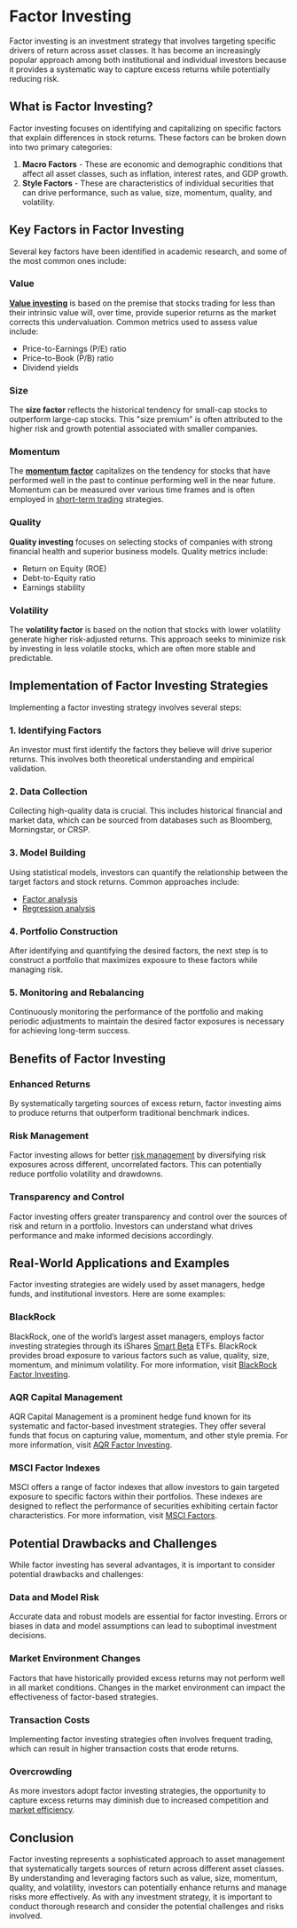 # Factor Investing

Factor investing is an investment strategy that involves targeting specific drivers of return across asset classes. It has become an increasingly popular approach among both institutional and individual investors because it provides a systematic way to capture excess returns while potentially reducing risk. 

## What is Factor Investing?

Factor investing focuses on identifying and capitalizing on specific factors that explain differences in stock returns. These factors can be broken down into two primary categories: 
1. **Macro Factors** - These are economic and demographic conditions that affect all asset classes, such as inflation, interest rates, and GDP growth.
2. **Style Factors** - These are characteristics of individual securities that can drive performance, such as value, size, momentum, quality, and volatility.

## Key Factors in Factor Investing

Several key factors have been identified in academic research, and some of the most common ones include:

### Value

**[Value investing](../v/value_investing.md)** is based on the premise that stocks trading for less than their intrinsic value will, over time, provide superior returns as the market corrects this undervaluation. Common metrics used to assess value include:
- Price-to-Earnings (P/E) ratio
- Price-to-Book (P/B) ratio
- Dividend yields

### Size

The **size factor** reflects the historical tendency for small-cap stocks to outperform large-cap stocks. This "size premium" is often attributed to the higher risk and growth potential associated with smaller companies.

### Momentum

The **[momentum factor](../m/momentum_factor.md)** capitalizes on the tendency for stocks that have performed well in the past to continue performing well in the near future. Momentum can be measured over various time frames and is often employed in [short-term trading](../s/short-term_trading.md) strategies.

### Quality

**Quality investing** focuses on selecting stocks of companies with strong financial health and superior business models. Quality metrics include:
- Return on Equity (ROE)
- Debt-to-Equity ratio
- Earnings stability

### Volatility

The **volatility factor** is based on the notion that stocks with lower volatility generate higher risk-adjusted returns. This approach seeks to minimize risk by investing in less volatile stocks, which are often more stable and predictable.

## Implementation of Factor Investing Strategies

Implementing a factor investing strategy involves several steps:

### 1. Identifying Factors

An investor must first identify the factors they believe will drive superior returns. This involves both theoretical understanding and empirical validation.

### 2. Data Collection

Collecting high-quality data is crucial. This includes historical financial and market data, which can be sourced from databases such as Bloomberg, Morningstar, or CRSP.

### 3. Model Building

Using statistical models, investors can quantify the relationship between the target factors and stock returns. Common approaches include:
- [Factor analysis](../f/factor_analysis.md)
- [Regression analysis](../r/regression_analysis.md)

### 4. Portfolio Construction

After identifying and quantifying the desired factors, the next step is to construct a portfolio that maximizes exposure to these factors while managing risk.

### 5. Monitoring and Rebalancing

Continuously monitoring the performance of the portfolio and making periodic adjustments to maintain the desired factor exposures is necessary for achieving long-term success.

## Benefits of Factor Investing

### Enhanced Returns

By systematically targeting sources of excess return, factor investing aims to produce returns that outperform traditional benchmark indices.

### Risk Management

Factor investing allows for better [risk management](../r/risk_management.md) by diversifying risk exposures across different, uncorrelated factors. This can potentially reduce portfolio volatility and drawdowns.

### Transparency and Control

Factor investing offers greater transparency and control over the sources of risk and return in a portfolio. Investors can understand what drives performance and make informed decisions accordingly.

## Real-World Applications and Examples

Factor investing strategies are widely used by asset managers, hedge funds, and institutional investors. Here are some examples:

### BlackRock

BlackRock, one of the world’s largest asset managers, employs factor investing strategies through its iShares [Smart Beta](../s/smart_beta.md) ETFs. BlackRock provides broad exposure to various factors such as value, quality, size, momentum, and minimum volatility. For more information, visit [BlackRock Factor Investing](https://www.blackrock.com/us/individual/investment-ideas/factor-investing).

### AQR Capital Management

AQR Capital Management is a prominent hedge fund known for its systematic and factor-based investment strategies. They offer several funds that focus on capturing value, momentum, and other style premia. For more information, visit [AQR Factor Investing](https://www.aqr.com/What-We-Do/Strategies/Factor).

### MSCI Factor Indexes

MSCI offers a range of factor indexes that allow investors to gain targeted exposure to specific factors within their portfolios. These indexes are designed to reflect the performance of securities exhibiting certain factor characteristics. For more information, visit [MSCI Factors](https://www.msci.com/factors).

## Potential Drawbacks and Challenges

While factor investing has several advantages, it is important to consider potential drawbacks and challenges:

### Data and Model Risk

Accurate data and robust models are essential for factor investing. Errors or biases in data and model assumptions can lead to suboptimal investment decisions.

### Market Environment Changes

Factors that have historically provided excess returns may not perform well in all market conditions. Changes in the market environment can impact the effectiveness of factor-based strategies.

### Transaction Costs

Implementing factor investing strategies often involves frequent trading, which can result in higher transaction costs that erode returns.

### Overcrowding

As more investors adopt factor investing strategies, the opportunity to capture excess returns may diminish due to increased competition and [market efficiency](../m/market_efficiency.md).

## Conclusion

Factor investing represents a sophisticated approach to asset management that systematically targets sources of return across different asset classes. By understanding and leveraging factors such as value, size, momentum, quality, and volatility, investors can potentially enhance returns and manage risks more effectively. As with any investment strategy, it is important to conduct thorough research and consider the potential challenges and risks involved.